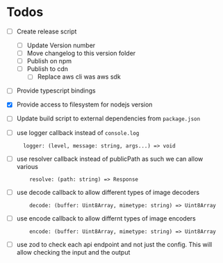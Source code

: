 # Todos

- [ ] Create release script

  - [ ] Update Version number
  - [ ] Move changelog to this version folder
  - [ ] Publish on npm
  - [ ] Publish to cdn
    - [ ] Replace aws cli was aws sdk

- [ ] Provide typescript bindings
- [x] Provide access to filesystem for nodejs version
- [ ] Update build script to external dependencies from `package.json`
- [ ] use logger callback instead of `console.log`
  ```
    logger: (level, message: string, args...) => void
  ```
- [ ] use resolver callback instead of publicPath as such we can allow various
  ```
      resolve: (path: string) => Response
  ```
- [ ] use decode callback to allow different types of image decoders
  ```
      decode: (buffer: Uint8Array, mimetype: string) => Uint8Array
  ```
- [ ] use encode callback to allow differnt types of image encoders

  ```
      encode: (buffer: Uint8Array, mimetype: string) => Uint8Array
  ```

- [ ] use zod to check each api endpoint and not just the config. This will allow checking the input and the output
